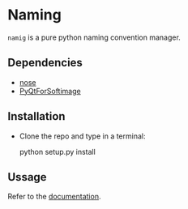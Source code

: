 Naming
======
`namig` is a pure python naming convention manager.

Dependencies
------------
- [nose](https://nose.readthedocs.org/en/latest/)
- [PyQtForSoftimage](https://github.com/caron/PyQtForSoftimage)

Installation
------------
- Clone the repo and type in a terminal:

    python setup.py install

Ussage
------
Refer to the [documentation](#).
